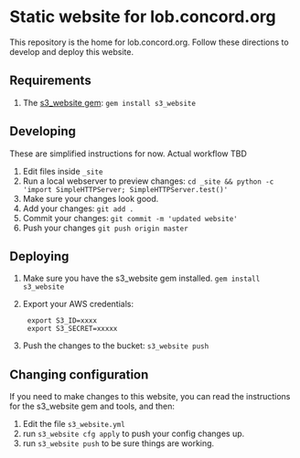 # Static website for lob.concord.org

This repository is the home for lob.concord.org.
Follow these directions to develop and deploy this website.

## Requirements

1. The [s3_website gem](https://github.com/laurilehmijoki/s3_website): `gem install s3_website`

## Developing

These are simplified instructions for now. Actual workflow TBD

1. Edit files inside `_site`
2. Run a local webserver to preview changes: `cd _site && python -c 'import SimpleHTTPServer; SimpleHTTPServer.test()'`
3. Make sure your changes look good.
4. Add your changes: `git add .`
5. Commit your changes: `git commit -m 'updated website'`
6. Push your changes `git push origin master`


## Deploying

1. Make sure you have the s3_website gem installed. `gem install s3_website`
2. Export your AWS credentials:

        export S3_ID=xxxx
        export S3_SECRET=xxxxx

3. Push the changes to the bucket:  `s3_website push`

## Changing configuration

If you need to make changes to this website, you can read the instructions for
the s3_website gem and tools, and then:

1. Edit the file `s3_website.yml`
2. run `s3_website cfg apply` to push your config changes up.
3. run `s3_website push` to be sure things are working.
